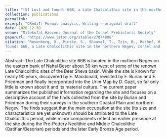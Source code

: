 ```yaml
---
title: "[5] Lost and found: 66B, a Late Chalcolithic site in the northern Negev, Israel and its material culture"
collection: publications
permalink:
excerpt: "CRediT: Formal analysis, Writing – original draft"
date: 2020-12-30
venue: "Mitekufat Haeven: Journal of the Israel Prehistoric Society"
paperurl: 'https://www.jstor.org/stable/27074898'
citation: 'Rosenberg, D., Pinsky, S., Shooval, T., Tzin, B., Reshef, H., Liu, C., Ktalav, I., & Chasan, R. (2020). Lost and
found: 66B, a Late Chalcolithic site in the northern Negev, Israel and its material culture. <i>Mitekufat Haeven: Journal of the Israel Prehistoric Society</i>, 50, 104-137.'
---
```


Abstract: The Late Chalcolithic site 66B is located in the northern Negev on the eastern bank of Nahal Besor about 30 km west of some of the renown Late Chalcolithic sites of the Beer Sheva basin. While the site is known for nearly 90 years, discovered by E. Macdonald, revisited by F. Burian and E. Friedman and finally incorporated into the Urim Map by D. Gazit, so far only little is known about it and its material culture. The current paper summarizes the published information regarding the site and focuses on a descriptive account of the finds collected from the site by Burian and Friedman during their surveys in the southern Coastal Plain and northern Negev. The finds suggest that the main occupation at the site (its size and characteristics are yet unknown) should be attributed to the Late Chalcolithic period, while minor components reflect an earlier presence at the site during the Pre-Pottery Neolithic and Middle Chalcolithic (Qatifian/Besorian) periods and the later Early Bronze Age period. 